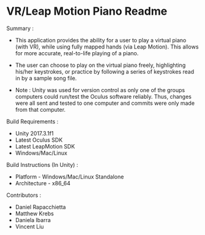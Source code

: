 # VR/Leap Motion Piano Readme #

Summary :
- This application provides the ability for a user to play a virtual piano (with VR), while using fully mapped hands (via Leap Motion). This allows for more accurate, real-to-life playing of a piano. 
- The user can choose to play on the virtual piano freely, highlighting his/her keystrokes, or practice by following a series of keystrokes read in by a sample song file.

- Note : Unity was used for version control as only one of the groups computers could run/test the Oculus software reliably. Thus, changes were all sent and tested to one computer and commits were only made from that computer.

Build Requirements :

- Unity 2017.3.1f1
- Latest Oculus SDK
- Latest LeapMotion SDK
- Windows/Mac/Linux

Build Instructions (In Unity) : 
- Platform - Windows/Mac/Linux Standalone
- Architecture - x86_64

Contributors : 
- Daniel Rapacchietta
- Matthew Krebs 
- Daniela Ibarra
- Vincent Liu




